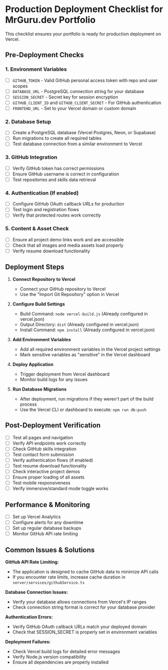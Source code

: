 # Production Deployment Checklist for MrGuru.dev Portfolio

This checklist ensures your portfolio is ready for production deployment on Vercel.

## Pre-Deployment Checks

### 1. Environment Variables
- [ ] `GITHUB_TOKEN` - Valid GitHub personal access token with repo and user scopes
- [ ] `DATABASE_URL` - PostgreSQL connection string for your database
- [ ] `SESSION_SECRET` - Secret key for session encryption
- [ ] `GITHUB_CLIENT_ID` and `GITHUB_CLIENT_SECRET` - For GitHub authentication
- [ ] `FRONTEND_URL` - Set to your Vercel domain or custom domain

### 2. Database Setup
- [ ] Create a PostgreSQL database (Vercel Postgres, Neon, or Supabase)
- [ ] Run migrations to create all required tables
- [ ] Test database connection from a similar environment to Vercel

### 3. GitHub Integration
- [ ] Verify GitHub token has correct permissions
- [ ] Ensure GitHub username is correct in configuration
- [ ] Test repositories and skills data retrieval

### 4. Authentication (If enabled)
- [ ] Configure GitHub OAuth callback URLs for production
- [ ] Test login and registration flows
- [ ] Verify that protected routes work correctly

### 5. Content & Asset Check
- [ ] Ensure all project demo links work and are accessible
- [ ] Check that all images and media assets load properly
- [ ] Verify resume download functionality

## Deployment Steps

1. **Connect Repository to Vercel**
   - Connect your GitHub repository to Vercel
   - Use the "Import Git Repository" option in Vercel

2. **Configure Build Settings**
   - Build Command: `node vercel-build.js` (Already configured in vercel.json)
   - Output Directory: `dist` (Already configured in vercel.json)
   - Install Command: `npm install` (Already configured in vercel.json)

3. **Add Environment Variables**
   - Add all required environment variables in the Vercel project settings
   - Mark sensitive variables as "sensitive" in the Vercel dashboard

4. **Deploy Application**
   - Trigger deployment from Vercel dashboard
   - Monitor build logs for any issues

5. **Run Database Migrations**
   - After deployment, run migrations if they weren't part of the build process
   - Use the Vercel CLI or dashboard to execute: `npm run db:push`

## Post-Deployment Verification

- [ ] Test all pages and navigation
- [ ] Verify API endpoints work correctly
- [ ] Check GitHub skills integration
- [ ] Test contact form submission
- [ ] Verify authentication flows (if enabled)
- [ ] Test resume download functionality
- [ ] Check interactive project demos
- [ ] Ensure proper loading of all assets
- [ ] Test mobile responsiveness
- [ ] Verify immersive/standard mode toggle works

## Performance & Monitoring

- [ ] Set up Vercel Analytics
- [ ] Configure alerts for any downtime
- [ ] Set up regular database backups
- [ ] Monitor GitHub API rate limiting

## Common Issues & Solutions

**GitHub API Rate Limiting:**
- The application is designed to cache GitHub data to minimize API calls
- If you encounter rate limits, increase cache duration in `server/services/githubService.ts`

**Database Connection Issues:**
- Verify your database allows connections from Vercel's IP ranges
- Check connection string format is correct for your database provider

**Authentication Errors:**
- Verify GitHub OAuth callback URLs match your deployed domain
- Check that SESSION_SECRET is properly set in environment variables

**Deployment Failures:**
- Check Vercel build logs for detailed error messages
- Verify Node.js version compatibility
- Ensure all dependencies are properly installed